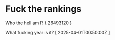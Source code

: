 # Fuck the rankings

Who the hell am I?
{ 26493120 }

What fucking year is it?
[ 2025-04-01T00:50:00Z ]
